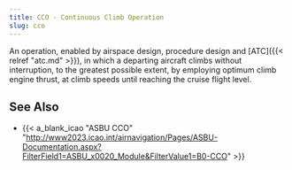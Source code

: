 ```yaml
---
title: CCO - Continuous Climb Operation
slug: cco
---
```


An operation, enabled by airspace design, procedure design and [ATC]({{< relref "atc.md" >}}),
in which a departing aircraft climbs without interruption, to the
greatest possible extent, by employing optimum climb engine thrust,
at climb speeds until reaching the cruise flight level.

## See Also

* {{< a_blank_icao "ASBU CCO" "http://www2023.icao.int/airnavigation/Pages/ASBU-Documentation.aspx?FilterField1=ASBU_x0020_Module&FilterValue1=B0-CCO" >}}
